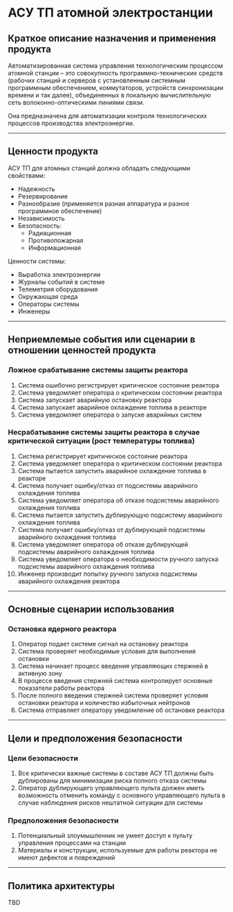 # АСУ ТП атомной электростанции
## Краткое описание назначения и применения продукта
Автоматизированная система управления технологическим процессом атомной станции  – это совокупность программно-технических средств (рабочих станций и серверов с установленным системным программным обеспечением, коммутаторов, устройств синхронизации времени и так далее), объединенных в локальную вычислительную сеть волоконно-оптическими линиями связи.

Она предназначена для автоматизации контроля технологических процессов производства электроэнергии.
____
## Ценности продукта
АСУ ТП для атомных станций должна обладать следующими свойствами:
* Надежность
* Резервирование
* Разнообразие (применяется разная аппаратура и разное программное обеспечение)
* Независимость
* Безопасность:
    * Радиационная
    * Противопожарная
    * Информационная

Ценности системы:
* Выработка электроэнергии
* Журналы событий в системе
* Телеметрия оборудования
* Окружающая среда
* Операторы системы
* Инженеры

____
## Неприемлемые события или сценарии в отношении ценностей продукта
### Ложное срабатывание системы защиты реактора
1. Система ошибочно регистрирует критическое состояние реактора
2. Система уведомляет оператора о критическом состоянии реактора
3. Система запускает аварийную остановку реактора
4. Система запускает аварийное охлаждение топлива в реакторе
5. Система уведомляет оператора о запуске аварийных систем
### Несрабатывание системы защиты реактора в случае критической ситуации (рост температуры топлива)
1. Система регистрирует критическое состояние реактора
2. Система уведомляет оператора о критическом состоянии реактора
3. Система пытается запустить аварийное охлаждение топлива в реакторе
4. Система получает ошибку/отказ от подсистемы аварийного охлаждения топлива
5. Система уведомляет оператора об отказе подсистемы аварийного охлаждения топлива
6. Система пытается запустить дублирующую подсистему аварийного охлаждения топлива
7. Система получает ошибку/отказ от дублирующей подсистемы аварийного охлаждения топлива
8. Система уведомляет оператора об отказе дублирующей подсистемы аварийного охлаждения топлива
9. Система уведомляет оператора о необходимости ручного запуска подсистемы аварийного охлаждения топлива
10. Инженер производит попытку ручного запуска подсистемы аварийного охлаждения реактора
____
## Основные сценарии использования
### Остановка ядерного реактора
1. Оператор подает системе сигнал на остановку реактора
2. Система проверяет необходимые условия для выполнения остановки
3. Система начинает процесс введения управляющих стержней в активную зону
4. В процессе введения стержней система контролирует основные показатели работы реактора
5. После полного введения стержней система проверяет условия остановки реактора и количество избыточных нейтронов
6. Система отправляет оператору уведомление об остановке реактора
____
## Цели и предположения безопасности
### Цели безопасности
1. Все критически важные системы в составе АСУ ТП должны быть дублированы для минимизации риска полного отказа системы
2. Оператор дублирующего управляющего пульта должен иметь возможность отменить команду с основного управляющего пульта в случае наблюдения рисков нештатной ситуации для системы
### Предположения безопасности
1. Потенциальный злоумышленник не умеет доступ к пульту управления процессами на станции
2. Материалы и конструкции, используемые для работы реактора не имеют дефектов и повреждений
____
## Политика архитектуры
TBD
